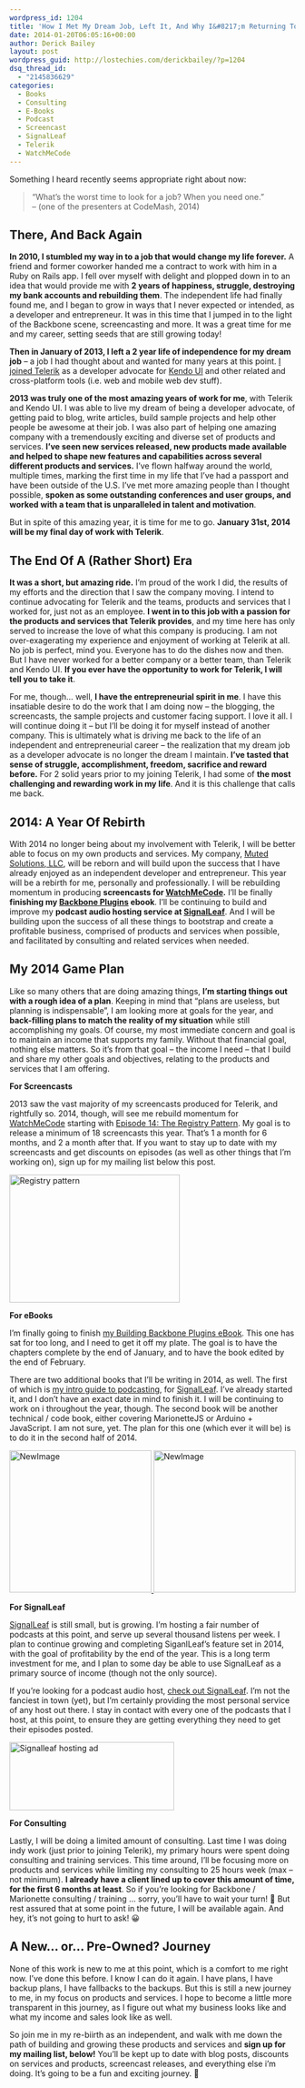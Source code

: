 ```yaml
---
wordpress_id: 1204
title: 'How I Met My Dream Job, Left It, And Why I&#8217;m Returning To Build Products And Services'
date: 2014-01-20T06:05:16+00:00
author: Derick Bailey
layout: post
wordpress_guid: http://lostechies.com/derickbailey/?p=1204
dsq_thread_id:
  - "2145836629"
categories:
  - Books
  - Consulting
  - E-Books
  - Podcast
  - Screencast
  - SignalLeaf
  - Telerik
  - WatchMeCode
---
```

Something I heard recently seems appropriate right about now:

> &#8220;What&#8217;s the worst time to look for a job? When you need one.&#8221;  
>     &#8211; (one of the presenters at CodeMash, 2014)

## There, And Back Again

**In 2010, I stumbled my way in to a job that would change my life forever.** A friend and former coworker handed me a contract to work with him in a Ruby on Rails app. I fell over myself with delight and plopped down in to an idea that would provide me with **2 years of happiness, struggle, destroying my bank accounts and rebuilding them**. The independent life had finally found me, and I began to grow in ways that I never expected or intended, as a developer and entrepreneur. It was in this time that I jumped in to the light of the Backbone scene, screencasting and more. It was a great time for me and my career, setting seeds that are still growing today!

**Then in January of 2013, I left a 2 year life of independence for my dream job** &#8211; a job I had thought about and wanted for many years at this point. [I joined Telerik](http://lostechies.com/derickbailey/2012/11/26/moving-forward-kendoui/) as a developer advocate for [Kendo UI](http://www.kendoui.com/) and other related and cross-platform tools (i.e. web and mobile web dev stuff).

**2013 was truly one of the most amazing years of work for me**, with Telerik and Kendo UI. I was able to live my dream of being a developer advocate, of getting paid to blog, write articles, build sample projects and help other people be awesome at their job. I was also part of helping one amazing company with a tremendously exciting and diverse set of products and services. **I&#8217;ve seen new services released, new products made available and helped to shape new features and capabilities across several different products and services.** I&#8217;ve flown halfway around the world, multiple times, marking the first time in my life that I&#8217;ve had a passport and have been outside of the U.S. I&#8217;ve met more amazing people than I thought possible, **spoken as some outstanding conferences and user groups, and worked with a team that is unparalleled in talent and motivation**. 

But in spite of this amazing year, it is time for me to go. **January 31st, 2014 will be my final day of work with Telerik**.

## The End Of A (Rather Short) Era

**It was a short, but amazing ride.** I&#8217;m proud of the work I did, the results of my efforts and the direction that I saw the company moving. I intend to continue advocating for Telerik and the teams, products and services that I worked for, just not as an employee. **I went in to this job with a passion for the products and services that Telerik provides**, and my time here has only served to increase the love of what this company is producing. I am not over-exagerating my experience and enjoyment of working at Telerik at all. No job is perfect, mind you. Everyone has to do the dishes now and then. But I have never worked for a better company or a better team, than Telerik and Kendo UI. **If you ever have the opportunity to work for Telerik, I will tell you to take it**.

For me, though&#8230; well, **I have the entrepreneurial spirit in me**. I have this insatiable desire to do the work that I am doing now &#8211; the blogging, the screencasts, the sample projects and customer facing support. I love it all. I will continue doing it &#8211; but I&#8217;ll be doing it for myself instead of another company. This is ultimately what is driving me back to the life of an independent and entrepreneurial career &#8211; the realization that my dream job as a developer advocate is no longer the dream I maintain. **I&#8217;ve tasted that sense of struggle, accomplishment, freedom, sacrifice and reward before.** For 2 solid years prior to my joining Telerik, I had some of **the most challenging and rewarding work in my life**. And it is this challenge that calls me back.

## 2014: A Year Of Rebirth

With 2014 no longer being about my involvement with Telerik, I will be better able to focus on my own products and services. My company, [Muted Solutions, LLC](http://mutedsolutions.com), will be reborn and will build upon the success that I have already enjoyed as an independent developer and entrepreneur. This year will be a rebirth for me, personally and professionally. I will be rebuilding momentum in producing **screencasts for [WatchMeCode](http://watchmecode.net).** I&#8217;ll be finally **finishing my [Backbone Plugins](http://backboneplugins.com) ebook**. I&#8217;ll be continuing to build and improve my **podcast audio hosting service at [SignalLeaf](http://signalleaf.com)**. And I will be building upon the success of all these things to bootstrap and create a profitable business, comprised of products and services when possible, and facilitated by consulting and related services when needed. 

## My 2014 Game Plan

Like so many others that are doing amazing things, **I&#8217;m starting things out with a rough idea of a plan**. Keeping in mind that &#8220;plans are useless, but planning is indispensable&#8221;, I am looking more at goals for the year, and **back-filling plans to match the reality of my situation** while still accomplishing my goals. Of course, my most immediate concern and goal is to maintain an income that supports my family. Without that financial goal, nothing else matters. So it&#8217;s from that goal &#8211; the income I need &#8211; that I build and share my other goals and objectives, relating to the products and services that I am offering.

**For Screencasts**

2013 saw the vast majority of my screencasts produced for Telerik, and rightfully so. 2014, though, will see me rebuild momentum for [WatchMeCode](http://watchmecode.net) starting with [Episode 14: The Registry Pattern](http://www.watchmecode.net/registry-pattern). My goal is to release a minimum of 18 screencasts this year. That&#8217;s 1 a month for 6 months, and 2 a month after that. If you want to stay up to date with my screencasts and get discounts on episodes (as well as other things that I&#8217;m working on), sign up for my mailing list below this post. 

[<img src="http://lostechies.com/content/derickbailey/uploads/2014/01/registry-pattern.png" alt="Registry pattern" width="300" height="225" border="0" />](http://watchmecode.net/registry-pattern)

**For eBooks**

I&#8217;m finally going to finish [my Building Backbone Plugins eBook](http://backboneplugins.com). This one has sat for too long, and I need to get it off my plate. The goal is to have the chapters complete by the end of January, and to have the book edited by the end of February. 

There are two additional books that I&#8217;ll be writing in 2014, as well. The first of which is [my intro guide to podcasting](http://blog.signalleaf.com/how-to-podcast), for [SignalLeaf](http://signalleaf.com). I&#8217;ve already started it, and I don&#8217;t have an exact date in mind to finish it. I will be continuing to work on i throughout the year, though. The second book will be another technical / code book, either covering MarionetteJS or Arduino + JavaScript. I am not sure, yet. The plan for this one (which ever it will be) is to do it in the second half of 2014. 

[<img src="http://lostechies.com/content/derickbailey/uploads/2014/01/NewImage.png" alt="NewImage" width="250" border="0" />](http://backboneplugins.com)[ <img src="http://lostechies.com/content/derickbailey/uploads/2014/01/NewImage1.png" alt="NewImage" width="250" border="0" />](http://blog.signalleaf.com/how-to-podcast)

**For SignalLeaf**

[SignalLeaf](http://signalleaf.com) is still small, but is growing. I&#8217;m hosting a fair number of podcasts at this point, and serve up several thousand listens per week. I plan to continue growing and completing SiganlLeaf&#8217;s feature set in 2014, with the goal of profitability by the end of the year. This is a long term investment for me, and I plan to some day be able to use SignalLeaf as a primary source of income (though not the only source). 

If you&#8217;re looking for a podcast audio host, [check out SignalLeaf](http://signalleaf.com). I&#8217;m not the fanciest in town (yet), but I&#8217;m certainly providing the most personal service of any host out there. I stay in contact with every one of the podcasts that I host, at this point, to ensure they are getting everything they need to get their episodes posted. 

[<img src="http://lostechies.com/content/derickbailey/uploads/2014/01/signalleaf-hosting-ad.png" alt="Signalleaf hosting ad" width="290" height="120" border="0" />](http://signalleaf.com)

**For Consulting**

Lastly, I will be doing a limited amount of consulting. Last time I was doing indy work (just prior to joining Telerik), my primary hours were spent doing consulting and training services. This  time around, I&#8217;ll be focusing more on products and services while limiting my consulting to 25 hours week (max &#8211; not minimum). **I already have a client lined up to cover this amount of time, for the first 6 months at least**. So if you&#8217;re looking for Backbone / Marionette consulting / training &#8230; sorry, you&#8217;ll have to wait your turn! 🙂 But rest assured that at some point in the future, I will be available again. And hey, it&#8217;s not going to hurt to ask! 😀

## A New&#8230; or&#8230; Pre-Owned? Journey

None of this work is new to me at this point, which is a comfort to me right now. I&#8217;ve done this before. I know I can do it again. I have plans, I have backup plans, I have fallbacks to the backups. But this is still a new journey to me, in my focus on products and services. I hope to become a little more transparent in this journey, as I figure out what my business looks like and what my income and sales look like as well. 

So join me in my re-biirth as an independent, and walk with me down the path of building and growing these products and services and **sign up for my mailing list, below!** You&#8217;ll be kept up to date with blog posts, discounts on services and products, screencast releases, and everything else i&#8217;m doing. It&#8217;s going to be a fun and exciting journey. 🙂